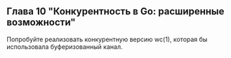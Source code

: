 ## Глава 10 "Конкурентность в Go: расширенные возможности"
Попробуйте реализовать конкурентную версию wc(1), которая бы использовала буферизованный канал.